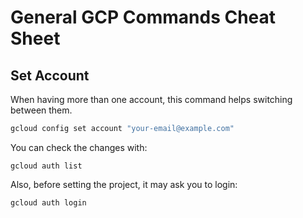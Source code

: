 # General GCP Commands Cheat Sheet

## Set Account
When having more than one account, this command helps switching between them.

```bash
gcloud config set account "your-email@example.com"
```

You can check the changes with:

```
gcloud auth list
```

Also, before setting the project, it may ask you to login:

```
gcloud auth login
```
